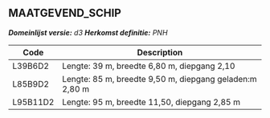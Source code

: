 ## MAATGEVEND_SCHIP

*__Domeinlijst versie:__ d3*
*__Herkomst definitie:__ PNH*

|__Code__ |__Description__	|
|	---	|	---	|
| L39B6D2 | Lengte: 39 m, breedte 6,80 m, diepgang 2,10 |
| L85B9D2 | Lengte: 85 m, breedte 9,50 m, diepgang geladen:m 2,80 m |
| L95B11D2 | Lengte: 95 m, breedte 11,50,  diepgang 2,85 m |
